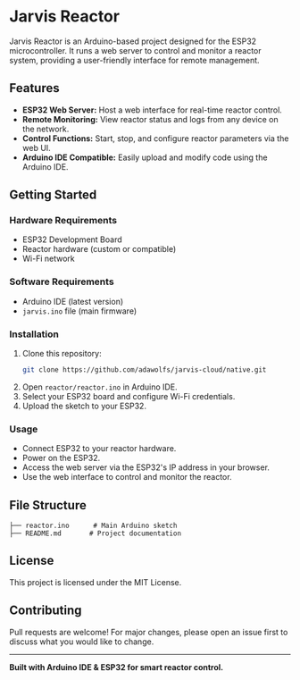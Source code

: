 # Jarvis Reactor

Jarvis Reactor is an Arduino-based project designed for the ESP32 microcontroller. It runs a web server to control and monitor a reactor system, providing a user-friendly interface for remote management.

## Features

- **ESP32 Web Server:** Host a web interface for real-time reactor control.
- **Remote Monitoring:** View reactor status and logs from any device on the network.
- **Control Functions:** Start, stop, and configure reactor parameters via the web UI.
- **Arduino IDE Compatible:** Easily upload and modify code using the Arduino IDE.

## Getting Started

### Hardware Requirements

- ESP32 Development Board
- Reactor hardware (custom or compatible)
- Wi-Fi network

### Software Requirements

- Arduino IDE (latest version)
- `jarvis.ino` file (main firmware)

### Installation

1. Clone this repository:
    ```bash
    git clone https://github.com/adawolfs/jarvis-cloud/native.git
    ```
2. Open `reactor/reactor.ino` in Arduino IDE.
3. Select your ESP32 board and configure Wi-Fi credentials.
4. Upload the sketch to your ESP32.

### Usage

- Connect ESP32 to your reactor hardware.
- Power on the ESP32.
- Access the web server via the ESP32's IP address in your browser.
- Use the web interface to control and monitor the reactor.

## File Structure

```
├── reactor.ino      # Main Arduino sketch
├── README.md       # Project documentation
```

## License

This project is licensed under the MIT License.

## Contributing

Pull requests are welcome! For major changes, please open an issue first to discuss what you would like to change.

---

**Built with Arduino IDE & ESP32 for smart reactor control.**